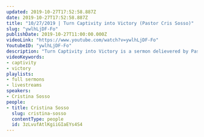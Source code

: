```yaml
---
updated: 2019-10-27T17:52:58.887Z
date: 2019-10-27T17:52:58.887Z
title: "10/27/2019 | Turn Captivity into Victory (Pastor Cris Sosso)"
slug: "ywlhLjDF-Fo"
publishDate: 2019-10-27T11:00:00.000Z
videoLink: "https://www.youtube.com/watch?v=ywlhLjDF-Fo"
YoutubeID: "ywlhLjDF-Fo"
description: "Turn Captivity into Victory is a sermon delievered by Pastor Cris Sosso at Freedom Fellowship Church International on October 27th, 2019."
videoKeywords:
- captivity
- victory
playlists:
- full sermons
- livestreams
speakers:
- Cristina Sosso
people:
- title: Cristina Sosso
  slug: cristina-sosso
  contentType: people
  id: 3zLvufAtlKgiiGIaEYs4S4
---
```


